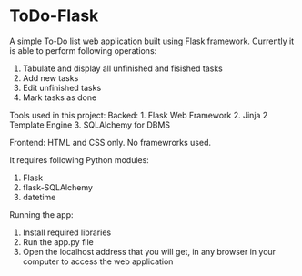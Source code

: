 # ToDo-Flask
A simple To-Do list web application built using Flask framework. Currently it is able to perform following operations:
1. Tabulate and display all unfinished and fisished tasks
2. Add new tasks
3. Edit unfinished tasks
4. Mark tasks as done


Tools used in this project:
Backed:
    1. Flask Web Framework
    2. Jinja 2 Template Engine
    3. SQLAlchemy for DBMS

Frontend:
    HTML and CSS only. No framewrorks used.



It requires following Python modules:
1. Flask
2. flask-SQLAlchemy
3. datetime

Running the app:
1. Install required libraries
2. Run the app.py file
3. Open the localhost address that you will get, in any browser in your computer to access the web application
